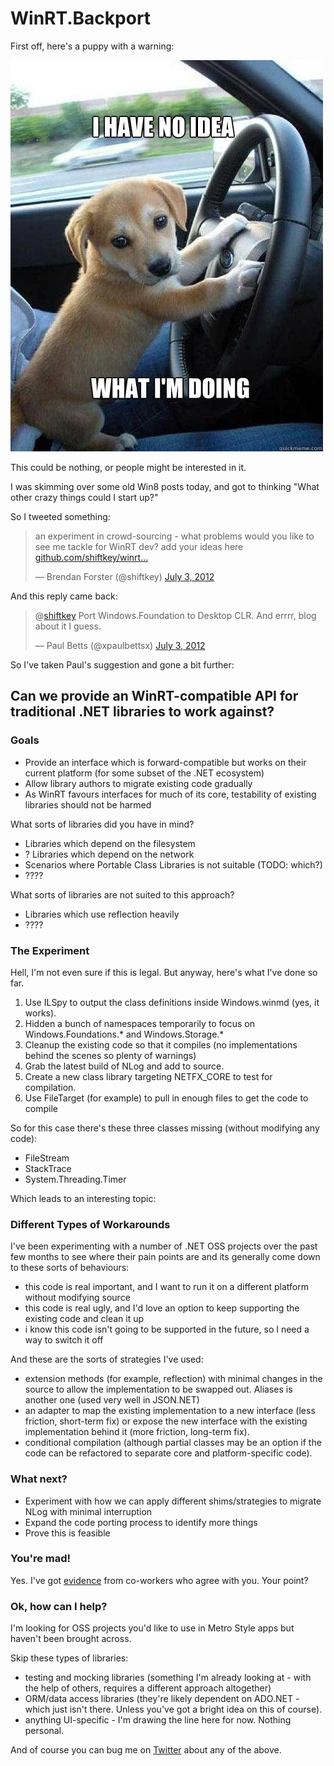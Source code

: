 WinRT.Backport
=======================

First off, here's a puppy with a warning:

![](https://github.com/shiftkey/winrt-backport-hilarity/raw/master/intro.jpg)

This could be nothing, or people might be interested in it.

I was skimming over some old Win8 posts today, and got to thinking "What other crazy things could I start up?"

So I tweeted something:

<blockquote class="twitter-tweet"><p>an experiment in crowd-sourcing - what problems would you like to see me tackle for WinRT dev? add your ideas here <a href="https://t.co/d0kwKJbf" title="https://github.com/shiftkey/winrt-blogsamples/blob/master/README.md">github.com/shiftkey/winrt…</a></p>&mdash; Brendan Forster (@shiftkey) <a href="https://twitter.com/shiftkey/status/220014393159712772" data-datetime="2012-07-03T04:41:33+00:00">July 3, 2012</a></blockquote>

And this reply came back:

<blockquote class="twitter-tweet" data-in-reply-to="220014393159712772"><p>@<a href="https://twitter.com/shiftkey">shiftkey</a> Port Windows.Foundation to Desktop CLR. And errrr, blog about it I guess.</p>&mdash; Paul Betts (@xpaulbettsx) <a href="https://twitter.com/xpaulbettsx/status/220025531087855616" data-datetime="2012-07-03T05:25:49+00:00">July 3, 2012</a></blockquote>
<script src="//platform.twitter.com/widgets.js" charset="utf-8"></script>

So I've taken Paul's suggestion and gone a bit further:

## Can we provide an WinRT-compatible API for traditional .NET libraries to work against?

### Goals

 - Provide an interface which is forward-compatible but works on their current platform (for some subset of the .NET ecosystem) 
 - Allow library authors to migrate existing code gradually
 - As WinRT favours interfaces for much of its core, testability of existing libraries should not be harmed
 
What sorts of libraries did you have in mind?

 - Libraries which depend on the filesystem
 - ? Libraries which depend on the network
 - Scenarios where Portable Class Libraries is not suitable (TODO: which?)
 - ????

What sorts of libraries are not suited to this approach?

 - Libraries which use reflection heavily
 - ????

### The Experiment

Hell, I'm not even sure if this is legal. But anyway, here's what I've done so far.

 1. Use ILSpy to output the class definitions inside Windows.winmd (yes, it works).
 2. Hidden a bunch of namespaces temporarily to focus on Windows.Foundations.* and Windows.Storage.*
 3. Cleanup the existing code so that it compiles (no implementations behind the scenes so plenty of warnings)
 4. Grab the latest build of NLog and add to source.
 5. Create a new class library targeting NETFX_CORE to test for compilation.
 6. Use FileTarget (for example) to pull in enough files to get the code to compile

So for this case there's these three classes missing (without modifying any code):

 - FileStream
 - StackTrace
 - System.Threading.Timer

Which leads to an interesting topic:

### Different Types of Workarounds

I've been experimenting with a number of .NET OSS projects over the past few months to see where their pain points are and its generally come down to these sorts of behaviours:

 - this code is real important, and I want to run it on a different platform without modifying source
 - this code is real ugly, and I'd love an option to keep supporting the existing code and clean it up
 - i know this code isn't going to be supported in the future, so I need a way to switch it off

And these are the sorts of strategies I've used:

 - extension methods (for example, reflection) with minimal changes in the source to allow the implementation to be swapped out. Aliases is another one (used very well in JSON.NET)
 - an adapter to map the existing implementation to a new interface (less friction, short-term fix) or expose the new interface with the existing implementation behind it (more friction, long-term fix).
 - conditional compilation (although partial classes may be an option if the code can be refactored to separate core and platform-specific code).

### What next?

 - Experiment with how we can apply different shims/strategies to migrate NLog with minimal interruption
 - Expand the code porting process to identify more things
 - Prove this is feasible

### You're mad!

Yes. I've got [evidence](https://github.com/shiftkey/cloaked-hipster/pull/1/files) from co-workers who agree with you. Your point?

### Ok, how can I help?

I'm looking for OSS projects you'd like to use in Metro Style apps but haven't been brought across.

Skip these types of libraries:

 - testing and mocking libraries (something I'm already looking at - with the help of others, requires a different approach altogether)
 - ORM/data access libraries (they're likely dependent on ADO.NET - which just isn't there. Unless you've got a bright idea on this of course).
 - anything UI-specific - I'm drawing the line here for now. Nothing personal.

And of course you can bug me on [Twitter](https://twitter.com/shiftkey) about any of the above.